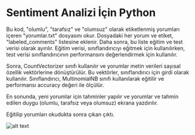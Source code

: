 # Sentiment Analizi İçin Python

Bu kod, "olumlu", "tarafsız" ve "olumsuz" olarak etiketlenmiş yorumları içeren "yorumlar.txt" dosyasını okur. Dosyadaki her yorum ve etiket, "labeled_comments" listesine eklenir. Daha sonra, bu liste eğitim ve test verisi olarak ayırılır. Eğitim verisi, sınıflandırıcıyı eğitmek için kullanılırken, test verisi sınıflandırıcının performansını değerlendirmek için kullanılır.

Sonra, CountVectorizer sınıfı kullanılır ve yorumlar metin verileri sayısal özellik vektörlerine dönüştürülür. Bu vektörler, sınıflandırıcı için girdi olarak kullanılır. Sınıflandırıcı, MultinomialNB sınıfı kullanılarak eğitilir ve performansı accuracy değeri ile ölçülür.

En sonunda, yeni yorumlar için tahminler yapılır ve yorumlar ve tahmin edilen duygu (olumlu, tarafsız veya olumsuz) ekrana yazdırılır.

Eğitilip yorumları okudukta sonra çıkan çıktı.

![alt text](https://cdn.discordapp.com/attachments/1063876459766226965/1064178390283858020/image.png)
